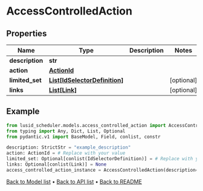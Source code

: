 # AccessControlledAction

## Properties
Name | Type | Description | Notes
------------ | ------------- | ------------- | -------------
**description** | **str** |  | 
**action** | [**ActionId**](ActionId.md) |  | 
**limited_set** | [**List[IdSelectorDefinition]**](IdSelectorDefinition.md) |  | [optional] 
**links** | [**List[Link]**](Link.md) |  | [optional] 
## Example

```python
from lusid_scheduler.models.access_controlled_action import AccessControlledAction
from typing import Any, Dict, List, Optional
from pydantic.v1 import BaseModel, Field, conlist, constr

description: StrictStr = "example_description"
action: ActionId = # Replace with your value
limited_set: Optional[conlist(IdSelectorDefinition)] = # Replace with your value
links: Optional[conlist(Link)] = None
access_controlled_action_instance = AccessControlledAction(description=description, action=action, limited_set=limited_set, links=links)

```

[Back to Model list](../README.md#documentation-for-models) &#8226; [Back to API list](../README.md#documentation-for-api-endpoints) &#8226; [Back to README](../README.md)


